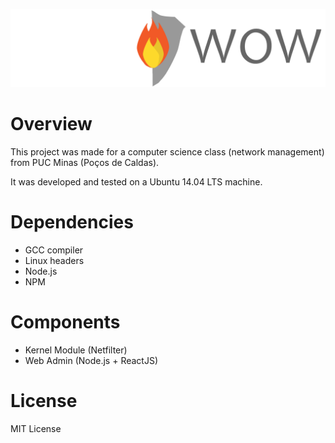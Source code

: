 ![FireWOW](/web/client/images/logo.png)

# Overview

This project was made for a computer science class (network management)
from PUC Minas (Poços de Caldas).

It was developed and tested on a Ubuntu 14.04 LTS machine.

# Dependencies

- GCC compiler
- Linux headers
- Node.js
- NPM

# Components

- Kernel Module (Netfilter)
- Web Admin (Node.js + ReactJS)

# License

MIT License
